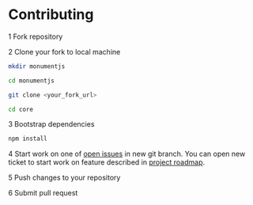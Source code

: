 # Contributing

1 Fork repository

2 Clone your fork to local machine

```bash
mkdir monumentjs
```

```bash
cd monumentjs
```

```bash
git clone <your_fork_url>
```

```bash
cd core
```

3 Bootstrap dependencies

```bash
npm install
```

4 Start work on one of [open issues](https://github.com/monumentjs/core/issues) in new git branch. You can open new ticket to start work on feature described in [project roadmap](https://github.com/monumentjs/core/wiki/Roadmap).

5 Push changes to your repository

6 Submit pull request

